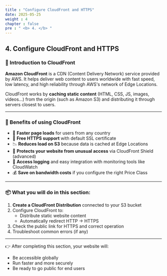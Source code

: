 ```yaml
---
title : "Configure CloudFront and HTTPS"
date: 2025-05-25 
weight : 4 
chapter : false
pre : " <b> 4. </b> "
---
```


## 4. Configure CloudFront and HTTPS

### 🔰 Introduction to CloudFront

**Amazon CloudFront** is a CDN (Content Delivery Network) service provided by AWS. It helps deliver web content to users worldwide with fast speed, low latency, and high reliability through AWS's network of Edge Locations.

CloudFront works by **caching static content** (HTML, CSS, JS, images, videos...) from the origin (such as Amazon S3) and distributing it through servers closest to users.

---

### 🎯 Benefits of using CloudFront

- 🚀 **Faster page loads** for users from any country
- 🔐 **Free HTTPS support** with default SSL certificate
- 📉 **Reduces load on S3** because data is cached at Edge Locations
- 🔎 **Protects your website from unusual access** via CloudFront Shield (advanced)
- 🧾 **Access logging** and easy integration with monitoring tools like CloudWatch
- 💰 **Save on bandwidth costs** if you configure the right Price Class

---

### 📦 What you will do in this section:

1. **Create a CloudFront Distribution** connected to your S3 bucket
2. Configure CloudFront to:
   - Distribute static website content
   - Automatically redirect HTTP → HTTPS
3. Check the public link for HTTPS and correct operation
4. Troubleshoot common errors (if any)

---

👉 After completing this section, your website will:
- Be accessible globally
- Run faster and more securely
- Be ready to go public for end users
